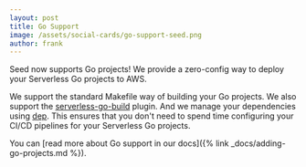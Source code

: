 ```yaml
---
layout: post
title: Go Support
image: /assets/social-cards/go-support-seed.png
author: frank
---
```


Seed now supports Go projects! We provide a zero-config way to deploy your Serverless Go projects to AWS.

We support the standard Makefile way of building your Go projects. We also support the [serverless-go-build](https://github.com/sean9keenan/serverless-go-build) plugin. And we manage your dependencies using [dep](https://github.com/golang/dep). This ensures that you don't need to spend time configuring your CI/CD pipelines for your Serverless Go projects.

You can [read more about Go support in our docs]({% link _docs/adding-go-projects.md %}).
